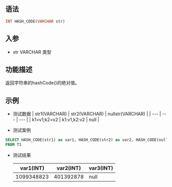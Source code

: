 ## 语法

```sql
INT HASH_CODE(VARCHAR str)
```

## 入参

- str VARCHAR 类型

## 功能描述

返回字符串的hashCode()的绝对值。

## 示例

- 测试数据 | str1(VARCHAR) | str2(VARCHAR) | nullstr(VARCHAR) | | --- | --- | --- | | k1=v1;k2=v2 | k1:v1,k2:v2 | null |


- 测试案例

```sql
SELECT HASH_CODE(str1) as var1, HASH_CODE(str2) as var2, HASH_CODE(nullstr) as var3
FROM T1
```

- 测试结果

  | var1(INT) | var2(INT) | var3(INT) |
    | --- | --- | --- |
  | 1099348823 | 401392878 | null |

